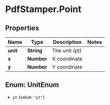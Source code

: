 # PdfStamper.Point

## Properties
Name | Type | Description | Notes
------------ | ------------- | ------------- | -------------
**unit** | **String** | The unit (pt) | 
**x** | **Number** | X coordinate | 
**y** | **Number** | Y coordinate | 


<a name="UnitEnum"></a>
## Enum: UnitEnum


* `pt` (value: `"pt"`)




